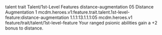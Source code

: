 <ability>
  <metadata>
    <class>talent</class>
    <feature_type>trait</feature_type>
    <file_dpath>Talent/1st-Level Features</file_dpath>
    <item_id>distance-augmentation</item_id>
    <item_index>05</item_index>
    <item_name>Distance Augmentation</item_name>
    <level>1</level>
    <scc>mcdm.heroes.v1:feature.trait.talent.1st-level-feature:distance-augmentation</scc>
    <scdc>1.1.1:13.1.1.1:05</scdc>
    <source>mcdm.heroes.v1</source>
    <type>feature/trait/talent/1st-level-feature</type>
  </metadata>
  <effects>
    <effect type="mundane">Your ranged psionic abilities gain a +2 bonus to distance.</effect>
  </effects>
</ability>
